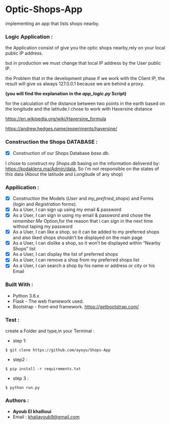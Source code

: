 # Optic-Shops-App

implementing an app that lists shops nearby.

### Logic Application :
the Application consist of give you the optic shops nearby,rely on your local public IP address.

but in production we must change that local IP address by the User public IP.

the Problem that in the development phase if we work with the Client IP, the result will give us always 127.0.0.1 because we are behind a proxy.
  

**(you will find the explanation in the *app_logic.py* Script)**

for the calculation of the distance between two points in the earth based on the longitude and the latitude.I chose to work with Haversine distance

https://en.wikipedia.org/wiki/Haversine_formula 

https://andrew.hedges.name/experiments/haversine/

### Construction the Shops DATABASE : 
- [x] Construction of our Shops Database *base.db*.

I chose to construct my *Shops.db* basing on the information delivered by: https://kodaklens.ma/Admin/data, So i'm not responsible on the states of this data (About the latitude and Longitude of any shop) 

### Appilication :
- [x] Construction the Models (*User* and *my_prefrred_shops*) and Forms (*login* and *Registration* forms).
- [x] As a User, I can sign up using my email & password
- [x] As a User, I can sign in using my email & password and chose the *remember Me* Option,for the reason that i can sign in the next time without taping my password
- [x] As a User, I can like a shop, so it can be added to my preferred shops and also liked shops shouldn’t be displayed on the main page
- [x] As a User, I can dislike a shop, so it won’t be displayed within “Nearby Shops” list 
- [x] As a User, I can display the list of preferred shops
- [x] As a User, I can remove a shop from my preferred shops list
- [x] As a User, I can search a shop by his name or address or city or his Email

### Built With :
- Python 3.6.x
- Flask - The web framework used.
- Bootstrap - front-end framework. https://getbootstrap.com/ 

### Test : 
create a Folder and type,in your Terminal :
    
- step 1: 
```
$ git clone https://github.com/ayoyu/Shops-App
```
- step2 : 

```
$ pip install -r requirements.txt
```
- step 3 :
```
$ python run.py
```
### Authors :
 
- **Ayoub El khallioui**
- Email : khaliayoub9@gmail.com